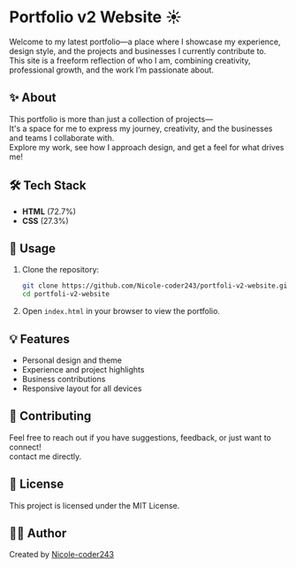 # Portfolio v2 Website ☀️

Welcome to my latest portfolio—a place where I showcase my experience, design style, and the projects and businesses I currently contribute to.  
This site is a freeform reflection of who I am, combining creativity, professional growth, and the work I’m passionate about.

## ✨ About

This portfolio is more than just a collection of projects—  
It's a space for me to express my journey, creativity, and the businesses and teams I collaborate with.  
Explore my work, see how I approach design, and get a feel for what drives me!

## 🛠️ Tech Stack

- **HTML** (72.7%)
- **CSS** (27.3%)

## 🚀 Usage

1. Clone the repository:
    ```bash
    git clone https://github.com/Nicole-coder243/portfoli-v2-website.git
    cd portfoli-v2-website
    ```
2. Open `index.html` in your browser to view the portfolio.

## 💡 Features

- Personal design and theme
- Experience and project highlights
- Business contributions
- Responsive layout for all devices

## 🤝 Contributing

Feel free to reach out if you have suggestions, feedback, or just want to connect!  
contact me directly.

## 📄 License

This project is licensed under the MIT License.

## 👩‍💻 Author

Created by [Nicole-coder243](https://github.com/Nicole-coder243)
